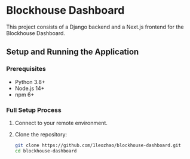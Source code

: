 # Blockhouse Dashboard

This project consists of a Django backend and a Next.js frontend for the Blockhouse Dashboard.

## Setup and Running the Application

### Prerequisites

- Python 3.8+
- Node.js 14+
- npm 6+

### Full Setup Process

1. Connect to your remote environment.

2. Clone the repository:
   ```bash
   git clone https://github.com/1leozhao/blockhouse-dashboard.git
   cd blockhouse-dashboard
